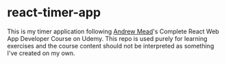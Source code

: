 # react-timer-app
This is my timer application following [Andrew Mead](http://www.mead.io/)'s Complete React Web App Developer Course on Udemy. This repo is used purely for learning exercises and the course content should not be interpreted as something I've created on my own.
